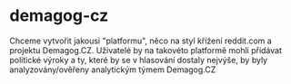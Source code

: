 demagog-cz
==========

Chceme vytvořit jakousi "platformu", něco na styl křížení reddit.com a projektu Demagog.CZ. Uživatelé by na takovéto platformě mohli přidávat politické výroky a ty, které by se v hlasování dostaly nejvýše, by byly analyzovány/ověřeny analytickým týmem Demagog.CZ